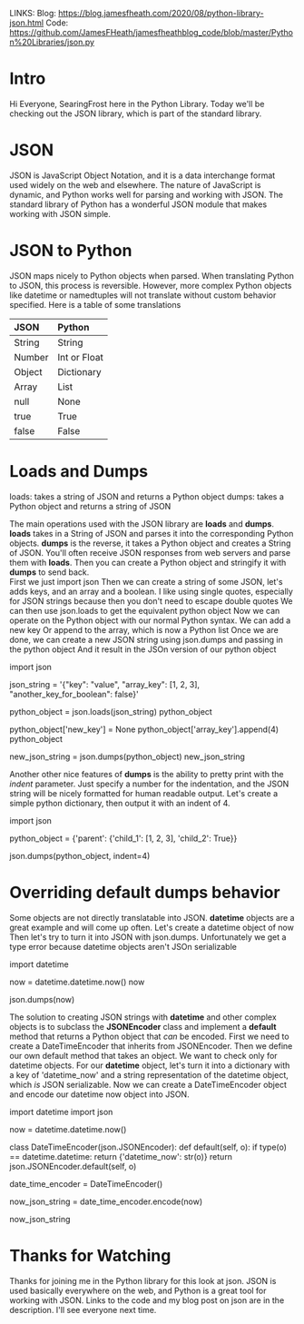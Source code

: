 LINKS:
Blog: https://blog.jamesfheath.com/2020/08/python-library-json.html
Code: https://github.com/JamesFHeath/jamesfheathblog_code/blob/master/Python%20Libraries/json.py

# Intro
Hi Everyone, SearingFrost here in the Python Library.
Today we'll be checking out the JSON library, which is part of the standard library. 

# JSON
JSON is JavaScript Object Notation, and it is a data interchange format used widely on the web and elsewhere. 
The nature of JavaScript is dynamic, and Python works well for parsing and working with JSON. 
The standard library of Python has a wonderful JSON module that makes working with JSON simple. 

# JSON to Python
JSON maps nicely to Python objects when parsed. When translating Python to JSON, this process is reversible. However, more complex Python objects like datetime or namedtuples will not translate without custom behavior specified. 
Here is a table of some translations

| JSON | Python |
|:------|:--------|
| String | String |
| Number | Int or Float |
| Object | Dictionary |
| Array | List |
| null | None |
| true | True |
| false | False |

# Loads and Dumps
loads: takes a string of JSON and returns a Python object
dumps: takes a Python object and returns a string of JSON

The main operations used with the JSON library are **loads** and **dumps**. 
**loads** takes in a String of JSON and parses it into the corresponding Python objects. 
**dumps** is the reverse, it takes a Python object and creates a String of JSON. 
You'll often receive JSON responses from web servers and parse them with **loads**. 
Then you can create a Python object and stringify it with **dumps** to send back.  
First we just import json
Then we can create a string of some JSON, let's adds keys, and an array and a boolean.
I like using single quotes, especially for JSON strings because then you don't need to escape double quotes
We can then use json.loads to get the equivalent python object
Now we can operate on the Python object with our normal Python syntax. 
We can add a new key
Or append to the array, which is now a Python list
Once we are done, we can create a new JSON string using json.dumps and passing in the python object
And it result in the JSOn version of our python object

import json

json_string = '{"key": "value", "array_key": [1, 2, 3], "another_key_for_boolean": false}'

python_object = json.loads(json_string)
python_object


python_object['new_key'] = None
python_object['array_key'].append(4)
python_object

new_json_string = json.dumps(python_object)
new_json_string

Another other nice features of **dumps** is the ability to pretty print with the *indent* parameter. 
Just specify a number for the indentation, and the JSON string will be nicely formatted for human readable output. 
Let's create a simple python dictionary, then output it with an indent of 4.

import json

python_object = {'parent': {'child_1': [1, 2, 3], 'child_2': True}}

json.dumps(python_object, indent=4)


# Overriding default dumps behavior
Some objects are not directly translatable into JSON. 
**datetime** objects are a great example and will come up often. 
Let's create a datetime object of now
Then let's try to turn it into JSON with json.dumps. 
Unfortunately we get a type error because datetime objects aren't JSOn serializable

import datetime

now = datetime.datetime.now()
now

json.dumps(now)

The solution to creating JSON strings with **datetime** and other complex objects is to subclass the **JSONEncoder** class and implement a **default** method that returns a Python object that *can* be encoded. 
First we need to create a DateTimeEncoder that inherits from JSONEncoder.
Then we define our own default method that takes an object. 
We want to check only for datetime objects.
For our **datetime** object, let's turn it into a dictionary with a key of 'datetime_now' and a string representation of the datetime object, which *is* JSON serializable. 
Now we can create a DateTimeEncoder object and encode our datetime now object into JSON.

import datetime
import json

now = datetime.datetime.now()

class DateTimeEncoder(json.JSONEncoder):
    def default(self, o):
        if type(o) == datetime.datetime:
            return {'datetime_now': str(o)}
        return json.JSONEncoder.default(self, o)

date_time_encoder = DateTimeEncoder()

now_json_string = date_time_encoder.encode(now)

now_json_string

# Thanks for Watching
Thanks for joining me in the Python library for this look at json.
JSON is used basically everywhere on the web, and Python is a great tool for working with JSON. 
Links to the code and my blog post on json are in the description. 
I'll see everyone next time. 